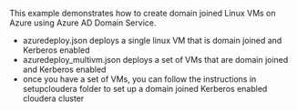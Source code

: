 This example demonstrates how to create domain joined Linux VMs on Azure using Azure AD Domain Service. 

* azuredeploy.json deploys a single linux VM that is domain joined and Kerberos enabled
* azuredeploy_multivm.json deploys a set of VMs that are domain joined and Kerberos enabled
* once you have a set of VMs, you can follow the instructions in setupcloudera folder to set up a domain joined Kerberos enabled cloudera cluster 

